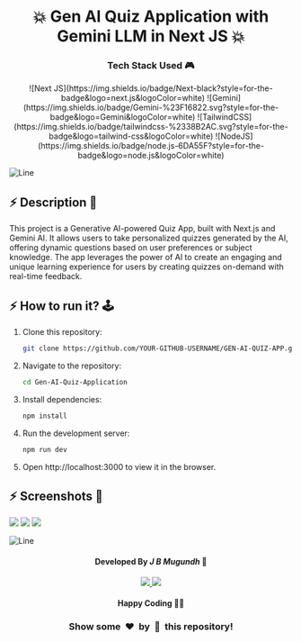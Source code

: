 <h1 align='center'><b>💥 Gen AI Quiz Application with Gemini LLM in Next JS 💥</b></h1>

<!-- -------------------------------------------------------------------------------------------------------------- -->

<h3 align='center'>Tech Stack Used 🎮</h3>
<!-- enlist all the technologies used to create this project from them (Remove comment using 'ctrl+z' or 'command+z') -->

<div align='center'>
  ![Next JS](https://img.shields.io/badge/Next-black?style=for-the-badge&logo=next.js&logoColor=white)
  ![Gemini](https://img.shields.io/badge/Gemini-%23F16822.svg?style=for-the-badge&logo=Gemini&logoColor=white)
  ![TailwindCSS](https://img.shields.io/badge/tailwindcss-%2338B2AC.svg?style=for-the-badge&logo=tailwind-css&logoColor=white)
  ![NodeJS](https://img.shields.io/badge/node.js-6DA55F?style=for-the-badge&logo=node.js&logoColor=white)
</div>


![Line](https://github.com/Avdhesh-Varshney/WebMasterLog/assets/114330097/4b78510f-a941-45f8-a9d5-80ed0705e847)

<!-- -------------------------------------------------------------------------------------------------------------- -->

## :zap: Description 📃

<div>
  <p>This project is a Generative AI-powered Quiz App, built with Next.js and Gemini AI. It allows users to take personalized quizzes generated by the AI, offering dynamic questions based on user preferences or subject knowledge. The app leverages the power of AI to create an engaging and unique learning experience for users by creating quizzes on-demand with real-time feedback.</p>
</div>


<!-- -------------------------------------------------------------------------------------------------------------- -->

## :zap: How to run it? 🕹️

1. Clone this repository:
   ```bash
   git clone https://github.com/YOUR-GITHUB-USERNAME/GEN-AI-QUIZ-APP.git
   ```

2. Navigate to the repository:
   ```bash 
   cd Gen-AI-Quiz-Application
   ```

3. Install dependencies:
    ```bash
    npm install
    ```
4. Run the development server:
   ```bash
   npm run dev
    ```

5. Open http://localhost:3000 to view it in the browser.    


<!-- -------------------------------------------------------------------------------------------------------------- -->

## :zap: Screenshots 📸

![](https://github.com/user-attachments/assets/7a6208da-ac94-436a-9e0b-ea22e1935198)
![](https://github.com/user-attachments/assets/112bd38b-0c04-46ca-9411-98e955b81401)
![](https://github.com/user-attachments/assets/2b714796-1dbc-4ed9-b65e-6bea45456a29)


![Line](https://github.com/Avdhesh-Varshney/WebMasterLog/assets/114330097/4b78510f-a941-45f8-a9d5-80ed0705e847)

<!-- -------------------------------------------------------------------------------------------------------------- -->

<h4 align='center'>Developed By <b><i>J B Mugundh</i></b> 👦</h4>
<p align='center'>
  <a href='https://www.linkedin.com/in/mugundhjb/'>
    <img src='https://img.shields.io/badge/linkedin-%230077B5.svg?style=for-the-badge&logo=linkedin&logoColor=white' />
  </a>
  <a href='https://github.com/J-B-Mugundh'>
    <img src='https://img.shields.io/badge/github-%23121011.svg?style=for-the-badge&logo=github&logoColor=white' />
  </a>
</p>

<h4 align='center'>Happy Coding 🧑‍💻</h4>

<h3 align="center">Show some &nbsp;❤️&nbsp; by &nbsp;🌟&nbsp; this repository!</h3>
